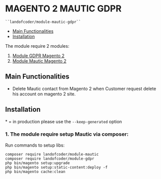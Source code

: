 # MAGENTO 2 MAUTIC GDPR

    ``landofcoder/module-mautic-gdpr``

 - [Main Functionalities](#markdown-header-main-functionalities)
 - [Installation](#markdown-header-installation)

The module require 2 modules:

1. [Module GDPR Magento 2](https://github.com/landofcoder/module-gdpr)
2. [Module Mautic Magento 2](https://github.com/landofcoder/module-magento2-mautic-integration)

## Main Functionalities

- Delete Mautic contact from Magento 2 when Customer request delete his account on magento 2 site.

## Installation
\* = in production please use the `--keep-generated` option

### 1. The module require setup Mautic via composer:
Run commands to setup libs:
```
composer require landofcoder/module-mautic
composer require landofcoder/module-gdpr
php bin/magento setup:upgrade
php bin/magento setup:static-content:deploy -f
php bin/magento cache:clean
```
